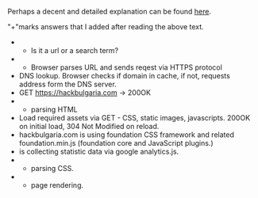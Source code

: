 Perhaps a decent and detailed explanation can be found [here](https://github.com/alex/what-happens-when).

 "+"marks answers that I added after reading the above text.

* + Is it a url or a search term?
* + Browser parses URL and sends reqest via HTTPS protocol
* DNS lookup. Browser checks if domain in cache, if not, requests address form the DNS server.
* GET https://hackbulgaria.com -> 200OK
* + parsing HTML
* Load required assets via GET - CSS, static images, javascripts. 200OK on initial load, 304 Not Modified on reload.
* hackbulgaria.com is using foundation CSS framework and related foundation.min.js (foundation core and JavaScript plugins.)
* is collecting statistic data via google analytics.js.
* + parsing CSS.
* + page rendering.